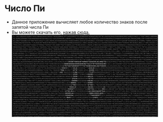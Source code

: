 # Число Пи
- Данное приложение вычисляет любое количество знаков после запятой числа Пи
- Вы можете скачать его, [нажав сюда.](https://github.com/vankad24/Number-Pi/raw/master/Number%20Pi.apk)
![](pi.jpg)

